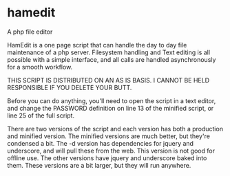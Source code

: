 hamedit
=======

A php file editor

HamEdit is a one page script that can handle the day to day file maintenance of a php server.  Filesystem handling and Text editing is all possible with a simple interface, and all calls are handled asynchronously for a smooth workflow.

THIS SCRIPT IS DISTRIBUTED ON AN AS IS BASIS.  I CANNOT BE HELD RESPONSIBLE IF YOU DELETE YOUR BUTT.

Before you can do anything, you'll need to open the script in a text editor, and change the PASSWORD definition on line 13 of the minified script, or line 25 of the full script.

There are two versions of the script and each version has both a production and minified version.  The minified versions are much better, but they're condensed a bit. The -d version has dependencies for jquery and underscore, and will pull these from the web.  This version is not good for offline use.  The other versions have jquery and underscore baked into them.  These versions are a bit larger, but they will run anywhere.
